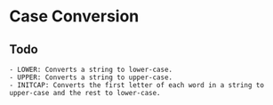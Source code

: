 # Case Conversion 
## Todo
    - LOWER: Converts a string to lower-case.
    - UPPER: Converts a string to upper-case.
    - INITCAP: Converts the first letter of each word in a string to upper-case and the rest to lower-case.

